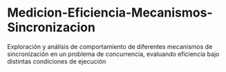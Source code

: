 # Medicion-Eficiencia-Mecanismos-Sincronizacion
Exploración y análisis de comportamiento de diferentes mecanismos de sincronización en un problema de concurrencia, evaluando eficiencia bajo distintas condiciones de ejecución
